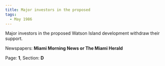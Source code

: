```yaml
---  
title: Major investors in the proposed  
tags:  
  - May 1986  
---  
```

  
Major investors in the proposed Watson Island development withdraw their support.  
  
Newspapers: **Miami Morning News or The Miami Herald**  
  
Page: **1**, Section: **D** 
